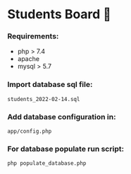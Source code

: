 # Students Board 📝

### Requirements:
- php > 7.4
- apache
- mysql > 5.7
### Import database sql file:
`students_2022-02-14.sql`
### Add database configuration in:
`app/config.php`
### For database populate run script:
`php populate_database.php`